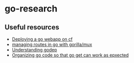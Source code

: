 # go-research

## Useful resources

- [Deploying a go webapp on cf](http://blog.anynines.com/how-to-deploy-a-go-app-on-anynines-and-cloud-foundry/)
- [managing routes in go with gorilla/mux](http://www.gorillatoolkit.org/pkg/mux#overview)
- [Understanding godep](http://www.goinggo.net/2013/10/manage-dependencies-with-godep.html)
- [Organizing go code so that go get can work as epxected](http://www.goinggo.net/2013/08/organizing-code-to-support-go-get.html)
